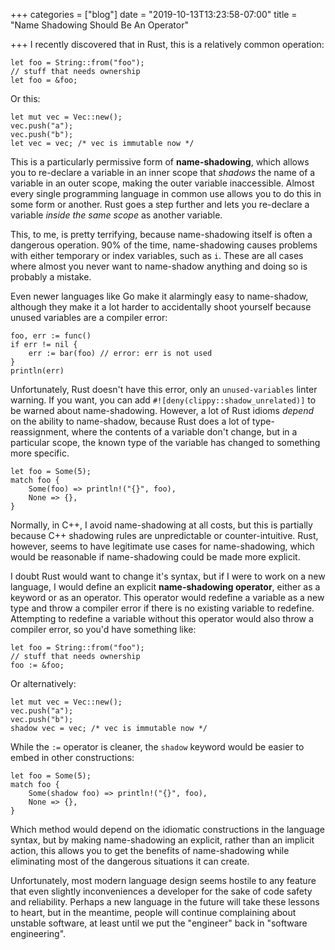 +++
categories = ["blog"]
date = "2019-10-13T13:23:58-07:00"
title = "Name Shadowing Should Be An Operator"

+++
I recently discovered that in Rust, this is a relatively common operation:

    let foo = String::from("foo");
    // stuff that needs ownership
    let foo = &foo;  

Or this:

    let mut vec = Vec::new();
    vec.push("a");
    vec.push("b");
    let vec = vec; /* vec is immutable now */  

This is a particularly permissive form of **name-shadowing**, which allows you to re-declare a variable in an inner scope that _shadows_ the name of a variable in an outer scope, making the outer variable inaccessible. Almost every single programming language in common use allows you to do this in some form or another. Rust goes a step further and lets you re-declare a variable _inside the same scope_ as another variable.

This, to me, is pretty terrifying, because name-shadowing itself is often a dangerous operation. 90% of the time, name-shadowing causes problems with either temporary or index variables, such as `i`. These are all cases where almost you never want to name-shadow anything and doing so is probably a mistake.

    

Even newer languages like Go make it alarmingly easy to name-shadow, although they make it a lot harder to accidentally shoot yourself because unused variables are a compiler error:

    foo, err := func()
    if err != nil {
    	err := bar(foo) // error: err is not used
    }
    println(err)

Unfortunately, Rust doesn't have this error, only an `unused-variables` linter warning. If you want, you can add `#![deny(clippy::shadow_unrelated)]` to be warned about name-shadowing. However, a lot of Rust idioms _depend_ on the ability to name-shadow, because Rust does a lot of type-reassignment, where the contents of a variable don't change, but in a particular scope, the known type of the variable has changed to something more specific.

    let foo = Some(5);
    match foo {
        Some(foo) => println!("{}", foo),
        None => {},
    }

Normally, in C++, I avoid name-shadowing at all costs, but this is partially because C++ shadowing rules are unpredictable or counter-intuitive. Rust, however, seems to have legitimate use cases for name-shadowing, which would be reasonable if name-shadowing could be made more explicit.

I doubt Rust would want to change it's syntax, but if I were to work on a new language, I would define an explicit **name-shadowing operator**, either as a keyword or as an operator. This operator would redefine a variable as a new type and throw a compiler error if there is no existing variable to redefine. Attempting to redefine a variable without this operator would also throw a compiler error, so you'd have something like:

    let foo = String::from("foo");
    // stuff that needs ownership
    foo := &foo;

Or alternatively:

    let mut vec = Vec::new();
    vec.push("a");
    vec.push("b");
    shadow vec = vec; /* vec is immutable now */

While the `:=` operator is cleaner, the `shadow` keyword would be easier to embed in other constructions:

    let foo = Some(5);
    match foo {
        Some(shadow foo) => println!("{}", foo),
        None => {},
    }

Which method would depend on the idiomatic constructions in the language syntax, but by making name-shadowing an explicit, rather than an implicit action, this allows you to get the benefits of name-shadowing while eliminating most of the dangerous situations it can create.

Unfortunately, most modern language design seems hostile to any feature that even slightly inconveniences a developer for the sake of code safety and reliability. Perhaps a new language in the future will take these lessons to heart, but in the meantime, people will continue complaining about unstable software, at least until we put the "engineer" back in "software engineering".